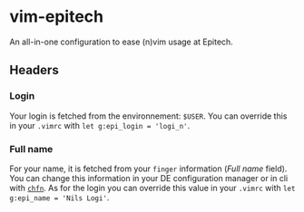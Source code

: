 vim-epitech
===========

An all-in-one configuration to ease (n)vim usage at Epitech.

## Headers

### Login

Your login is fetched from the environnement: `$USER`. You can override this in your `.vimrc` with `let g:epi_login = 'logi_n'`.

### Full name

For your name, it is fetched from your `finger` information (_Full name_ field). You can change this information in your DE configuration manager or in cli with [`chfn`](http://linux.die.net/man/1/chfn). As for the login you can override this value in your `.vimrc` with `let g:epi_name = 'Nils Logi'`.

